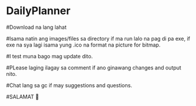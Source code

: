 # DailyPlanner
#Download na lang lahat

#Isama natin ang images/files sa directory if ma run lalo na pag di pa exe, if exe na sya lagi isama yung .ico na format na picture for bitmap.

#I test muna bago mag update dito.

#PLease laging ilagay sa comment if ano ginawang changes and output nito.

#Chat lang sa gc if may suggestions and questions.

#SALAMAT 🐶
